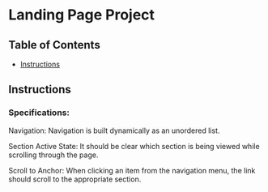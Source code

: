 # Landing Page Project

## Table of Contents

* [Instructions](#instructions)

## Instructions

### Specifications:

Navigation: Navigation is built dynamically as an unordered list.

Section Active State: It should be clear which section is being viewed while scrolling through the page.

Scroll to Anchor: When clicking an item from the navigation menu, the link should scroll to the appropriate section.
